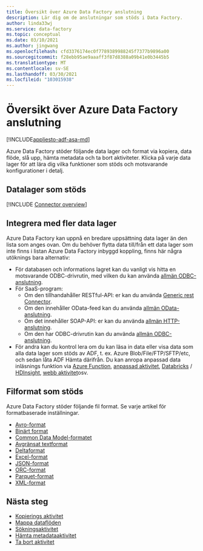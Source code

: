 ```yaml
---
title: Översikt över Azure Data Factory anslutning
description: Lär dig om de anslutningar som stöds i Data Factory.
author: linda33wj
ms.service: data-factory
ms.topic: conceptual
ms.date: 03/10/2021
ms.author: jingwang
ms.openlocfilehash: cfd3376174ec0f7789389988245f7377b9896a00
ms.sourcegitcommit: f28ebb95ae9aaaff3f87d8388a09b41e0b3445b5
ms.translationtype: MT
ms.contentlocale: sv-SE
ms.lasthandoff: 03/30/2021
ms.locfileid: "103015938"
---
```

# <a name="azure-data-factory-connector-overview"></a>Översikt över Azure Data Factory anslutning

[!INCLUDE[appliesto-adf-asa-md](includes/appliesto-adf-asa-md.md)]

Azure Data Factory stöder följande data lager och format via kopiera, data flöde, slå upp, hämta metadata och ta bort aktiviteter. Klicka på varje data lager för att lära dig vilka funktioner som stöds och motsvarande konfigurationer i detalj.

## <a name="supported-data-stores"></a>Datalager som stöds

[!INCLUDE [Connector overview](../../includes/data-factory-v2-connector-overview.md)]

## <a name="integrate-with-more-data-stores"></a>Integrera med fler data lager

Azure Data Factory kan uppnå en bredare uppsättning data lager än den lista som anges ovan. Om du behöver flytta data till/från ett data lager som inte finns i listan Azure Data Factory inbyggd koppling, finns här några utöknings bara alternativ:
- För databasen och informations lagret kan du vanligt vis hitta en motsvarande ODBC-drivrutin, med vilken du kan använda [allmän ODBC-anslutning](connector-odbc.md).
- För SaaS-program:
    - Om den tillhandahåller RESTful-API: er kan du använda [Generic rest Connector](connector-rest.md).
    - Om den innehåller OData-feed kan du använda [allmän OData-anslutning](connector-odata.md).
    - Om det innehåller SOAP-API: er kan du använda [allmän HTTP-anslutning](connector-http.md).
    - Om den har ODBC-drivrutin kan du använda [allmän ODBC-anslutning](connector-odbc.md).
- För andra kan du kontrol lera om du kan läsa in data eller visa data som alla data lager som stöds av ADF, t. ex. Azure Blob/File/FTP/SFTP/etc, och sedan låta ADF Hämta därifrån. Du kan anropa anpassad data inläsnings funktion via [Azure Function](control-flow-azure-function-activity.md), [anpassad aktivitet](transform-data-using-dotnet-custom-activity.md), [Databricks](transform-data-databricks-notebook.md) / [HDInsight](transform-data-using-hadoop-hive.md), [webb aktivitet](control-flow-web-activity.md)osv.

## <a name="supported-file-formats"></a>Filformat som stöds

Azure Data Factory stöder följande fil format. Se varje artikel för formatbaserade inställningar.

- [Avro-format](format-avro.md)
- [Binärt format](format-binary.md)
- [Common Data Model-formatet](format-common-data-model.md)
- [Avgränsat textformat](format-delimited-text.md)
- [Deltaformat](format-delta.md)
- [Excel-format](format-excel.md)
- [JSON-format](format-json.md)
- [ORC-format](format-orc.md)
- [Parquet-format](format-parquet.md)
- [XML-format](format-xml.md)

## <a name="next-steps"></a>Nästa steg

- [Kopierings aktivitet](copy-activity-overview.md)
- [Mappa dataflöden](concepts-data-flow-overview.md)
- [Sökningsaktivitet](control-flow-lookup-activity.md)
- [Hämta metadataaktivitet](control-flow-get-metadata-activity.md)
- [Ta bort aktivitet](delete-activity.md)
